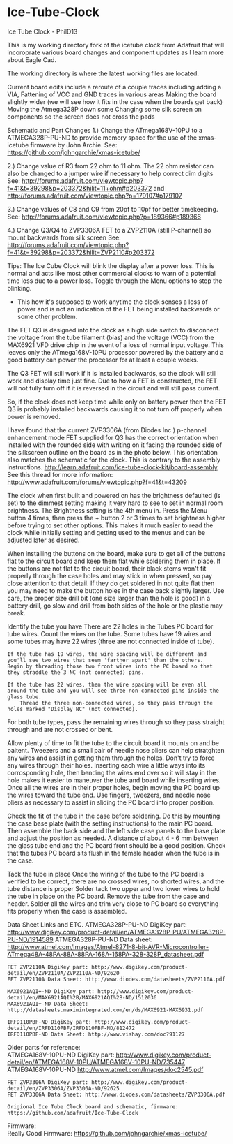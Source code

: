 Ice-Tube-Clock
==============

Ice Tube Clock - PhilD13

This is my working directory fork of the icetube clock from Adafruit that will incoroprate various board changes and component updates as 
I learn more about Eagle Cad.


The working directory is where the latest working files are located. 

Current board edits include a reroute of a couple traces including adding a VIA,
Fattening of VCC and GND traces in various areas
Making the board slightly wider (we will see how it fits in the case when the boards get back)
Moving the Atmega328P down some
Changing some silk screen on components so the screen does not cross the pads

Schematic and Part Changes
1.) Change the ATmega168V-10PU to a ATMEGA328P-PU-ND to provide memory space for the use of the  xmas-icetube firmware by John Archie.
		See: https://github.com/johngarchie/xmas-icetube/

2.) Change value of R3 from 22 ohm to 11 ohm. The 22 ohm resistor can also be changed to a jumper wire if necessary to help correct dim digits
		See: http://forums.adafruit.com/viewtopic.php?f=41&t=39298&p=203372&hilit=11+ohm#p203372
	and
		http://forums.adafruit.com/viewtopic.php?p=179107#p179107

3.) Change values of C8 and C9 from 20pf to 10pf for better timekeeping. 
		See: http://forums.adafruit.com/viewtopic.php?p=189366#p189366

4.) Change Q3/Q4 to ZVP3306A FET to a ZVP2110A (still P-channel) so mount backwards from silk screen 
		See: http://forums.adafruit.com/viewtopic.php?f=41&t=39298&p=203372&hilit=ZVP2110#p203372

Tips:
The Ice Cube Clock will blink the display after a power loss. This is normal and acts like most other commercial clocks to warn of a potential 
time loss due to a power loss. Toggle through the Menu options to stop the blinking.
- This how it's supposed to work anytime the clock senses a loss of power and is not an indication of the FET being installed backwards 
or some other problem. 

The FET Q3 is designed into the clock as a high side switch to disconnect the voltage from the tube filament (bias) and the voltage (VCC) 
from the MAX6921 VFD drive chip in the event of a loss of normal input voltage. This leaves only the ATmega168V-10PU processor powered by 
the battery and a good battery can power the processor for at least a couple weeks.

The Q3 FET will still work if it is installed backwards, so the clock will still work and display time just fine. Due to how a FET is 
constructed, the FET will not fully turn off if it is reversed in the circuit and will still pass current.

So, if the clock does not keep time while only on battery power then the FET Q3 is probably installed backwards causing it to not turn 
off properly when power is removed.

I have found that the current ZVP3306A (from Diodes Inc.) p-channel enhancement mode FET supplied for Q3 has the correct orientation when 
installed with the rounded side with writing on it facing the rounded side of the silkscreen outline on the board as in the photo below. 
This orientation also matches the schematic for the clock. 
This is contrary to the assembly instructions. http://learn.adafruit.com/ice-tube-clock-kit/board-assembly
See this thread for more information: http://www.adafruit.com/forums/viewtopic.php?f=41&t=43209

The clock when first built and powered on has the brightness defaulted (is set) to the dimmest setting making it very hard to see
to set in normal room brightness.
The Brightness setting is the 4th menu in. Press the Menu button 4 times, then press the + button 2 or 3 times to set brightness higher
before trying to set other options. This makes it much easier to read the clock while initially setting and getting used to the menus 
and can be adjusted later as desired.

When installing the buttons on the board, make sure to get all of the buttons flat to the circuit board and keep them flat while soldering 
them in place. If the buttons are not flat to the circuit board, their black stems won't fit properly through the case holes and may stick 
in when pressed, so pay close attention to that detail. If they do get soldered in not quite flat then you may need to make the button 
holes in the case back slightly larger. Use care, the proper size drill bit (one size larger than the hole is good) in a battery drill, 
go slow and drill from both sides of the hole or the plastic may break.

Identify the tube you have
	There are 22 holes in the Tubes PC board for tube wires.
	Count the wires on the tube. Some tubes have 19 wires and some tubes may have 22 wires (three are not connected inside of tube). 
	
	If the tube has 19 wires, the wire spacing will be different and you'll see two wires that seem 'farther apart' than the others. 
	Begin by threading those two front wires into the PC board so that they straddle the 3 NC (not connected) pins. 
	
	If the tube has 22 wires, then the wire spacing will be even all around the tube and you will see three non-connected pins inside the glass tube.
		Thread the three non-connected wires, so they pass through the holes marked "Display NC" (not connected).
 
 For both tube types, pass the remaining wires through so they pass straight through and are not crossed or bent.
 
Allow plenty of time to fit the tube to the circuit board it mounts on and be paitent. 
	Tweezers and a small pair of needle nose pliers can help stratghten any wires and assist in getting them through the holes. 
	Don't try to force any wires through their holes. 
	Inserting each wire a little ways into its corrosponding hole, then bending the wires end over so it will stay in the hole
	makes it easier to maneuver the tube and board while inserting wires.
	Once all the wires are in their proper holes, begin moving the PC board up the wires toward the tube end. Use fingers, tweezers, 
	and needle nose pliers as necessary to assist in sliding the PC board into proper position.

Check the fit of the tube in the case before soldering. 
	Do this by mounting the case base plate (with the setting instructions) to 
	the main PC board. Then assemble the back side and the left side case panels to the base plate and adjust the position as needed.
	A distance of about 4 - 6 mm between the glass tube end and the PC board front should be a good position. Check that the tubes 
	PC board sits flush in the female header when the tube is in the case.
	
Tack the tube in place
	Once the wiring of the tube to the PC board is verified to be correct, there are no crossed wires, no shorted wires, 
	and the tube distance is proper  Solder tack two upper and two lower wires to hold the tube in place on the PC board.
	Remove the tube from the case and header. Solder all the wires and trim very close to PC board so everything fits 
	properly when the case is assembled. 	
	
	
Data Sheet Links and ETC.
	ATMEGA328P-PU-ND DigiKey part: http://www.digikey.com/product-detail/en/ATMEGA328P-PU/ATMEGA328P-PU-ND/1914589
	ATMEGA328P-PU-ND Data sheet: http://www.atmel.com/Images/Atmel-8271-8-bit-AVR-Microcontroller-ATmega48A-48PA-88A-88PA-168A-168PA-328-328P_datasheet.pdf
	
	FET ZVP2110A DigiKey part: http://www.digikey.com/product-detail/en/ZVP2110A/ZVP2110A-ND/92620
	FET ZVP2110A Data Sheet: http://www.diodes.com/datasheets/ZVP2110A.pdf
	
	MAX6921AQI+-ND DigiKey part: http://www.digikey.com/product-detail/en/MAX6921AQI%2B/MAX6921AQI%2B-ND/1512036
	MAX6921AQI+-ND Data Sheet: http://datasheets.maximintegrated.com/en/ds/MAX6921-MAX6931.pdf
	
	IRFD110PBF-ND DigiKey part: http://www.digikey.com/product-detail/en/IRFD110PBF/IRFD110PBF-ND/812472
	IRFD110PBF-ND Data Sheet: http://www.vishay.com/doc?91127

Older parts for reference:	
	ATMEGA168V-10PU-ND DigiKey part: http://www.digikey.com/product-detail/en/ATMEGA168V-10PU/ATMEGA168V-10PU-ND/735447
	ATMEGA168V-10PU-ND http://www.atmel.com/Images/doc2545.pdf
	
	FET ZVP3306A DigiKey part: http://www.digikey.com/product-detail/en/ZVP3306A/ZVP3306A-ND/92625
	FET ZVP3306A Data Sheet: http://www.diodes.com/datasheets/ZVP3306A.pdf
	
	Origional Ice Tube Clock board and schematic, firmware: https://github.com/adafruit/Ice-Tube-Clock

Firmware:	
	Really Good Firmware: https://github.com/johngarchie/xmas-icetube/